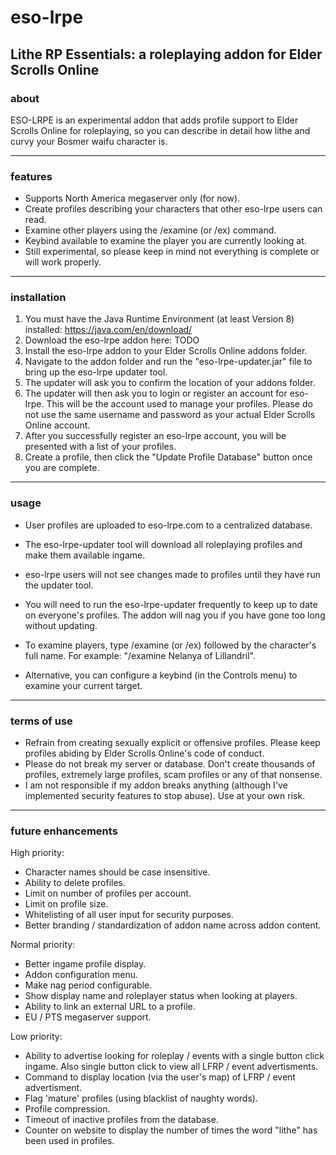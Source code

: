 # eso-lrpe
## Lithe RP Essentials: a roleplaying addon for Elder Scrolls Online

### about
ESO-LRPE is an experimental addon that adds profile support to Elder Scrolls Online for roleplaying, so you can describe in detail how lithe and curvy your Bosmer waifu character is.

---

### features
* Supports North America megaserver only (for now).
* Create profiles describing your characters that other eso-lrpe users can read.
* Examine other players using the /examine (or /ex) command.
* Keybind available to examine the player you are currently looking at.
* Still experimental, so please keep in mind not everything is complete or will work properly.

---

### installation
1. You must have the Java Runtime Environment (at least Version 8) installed: https://java.com/en/download/
2. Download the eso-lrpe addon here: TODO
3. Install the eso-lrpe addon to your Elder Scrolls Online addons folder.
4. Navigate to the addon folder and run the "eso-lrpe-updater.jar" file to bring up the eso-lrpe updater tool.
5. The updater will ask you to confirm the location of your addons folder.
6. The updater will then ask you to login or register an account for eso-lrpe. This will be the account used to manage your profiles. Please do not use the same username and password as your actual Elder Scrolls Online account.
7. After you successfully register an eso-lrpe account, you will be presented with a list of your profiles.
8. Create a profile, then click the "Update Profile Database" button once you are complete.

---

### usage
* User profiles are uploaded to eso-lrpe.com to a centralized database.
* The eso-lrpe-updater tool will download all roleplaying profiles and make them available ingame.
* eso-lrpe users will not see changes made to profiles until they have run the updater tool.
* You will need to run the eso-lrpe-updater frequently to keep up to date on everyone's profiles. The addon will nag you if you have gone too long without updating.

* To examine players, type /examine (or /ex) followed by the character's full name. For example: "/examine Nelanya of Lillandril".
* Alternative, you can configure a keybind (in the Controls menu) to examine your current target.

---

### terms of use
* Refrain from creating sexually explicit or offensive profiles. Please keep profiles abiding by Elder Scrolls Online's code of conduct.
* Please do not break my server or database. Don't create thousands of profiles, extremely large profiles, scam profiles or any of that nonsense.
* I am not responsible if my addon breaks anything (although I've implemented security features to stop abuse). Use at your own risk.

---

### future enhancements

High priority:
* Character names should be case insensitive.
* Ability to delete profiles.
* Limit on number of profiles per account.
* Limit on profile size.
* Whitelisting of all user input for security purposes.
* Better branding / standardization of addon name across addon content.

Normal priority:
* Better ingame profile display.
* Addon configuration menu.
* Make nag period configurable.
* Show display name and roleplayer status when looking at players.
* Ability to link an external URL to a profile.
* EU / PTS megaserver support.

Low priority:
* Ability to advertise looking for roleplay / events with a single button click ingame. Also single button click to view all LFRP / event advertisments.
* Command to display location (via the user's map) of LFRP / event advertisment.
* Flag 'mature' profiles (using blacklist of naughty words).
* Profile compression.
* Timeout of inactive profiles from the database.
* Counter on website to display the number of times the word "lithe" has been used in profiles.
